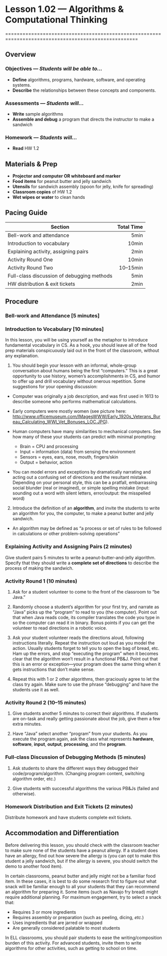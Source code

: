 # Lesson 1.02 — Algorithms & Computational Thinking
====================================================================================================

Overview
--------
### Objectives — _Students will be able to…_
  - **Define** algorithms, programs, hardware, software, and operating systems.
  - **Describe** the relationships between these concepts and components.

### Assessments — _Students will…_
  - **Write** sample algorithms
  - **Assemble and debug** a program that directs the instructor to make a sandwich

### Homework — _Students will…_
  - **Read** HW 1.2


Materials & Prep
----------------
  - **Projector and computer OR whiteboard and marker**
  - **Food items** for peanut butter and jelly sandwich
  - **Utensils** for sandwich assembly (spoon for jelly, knife for spreading)
  - **Classroom copies** of HW 1.2
  - **Wet wipes or water** to clean hands


Pacing Guide
------------
| Section                                    | Total Time |
|--------------------------------------------|-----------:|
| Bell-work and attendance                   |       5min |
| Introduction to vocabulary                 |      10min |
| Explaining activity, assigning pairs       |       2min |
| Activity Round One                         |      10min |
| Activity Round Two                         |   10–15min |
| Full-class discussion of debugging methods |       5min |
| HW distribution & exit tickets             |       2min |


Procedure
---------

### Bell-work and Attendance \[5 minutes\]

### Introduction to Vocabulary \[10 minutes\]

In this lesson, you will be using yourself as the metaphor to introduce fundamental vocabulary in
CS. As a hook, you should leave all of the food prep materials conspicuously laid out in the front
of the classroom, without any explanation.

1. You should begin your lesson with an informal, whole-group conversation about humans being the
first “computers.” This is a great opportunity to use history, women’s accomplishments in CS, and
humor to offer up and drill vocabulary without onerous repetition. Some suggestions for your opening
discussion:

  - Computer was originally a job description, and was first used in 1613 to describe someone who
    performs mathematical calculations.

  - Early computers were mostly women (see picture here:
    http://www.officemuseum.com/IMagesWWW/Early_1920s_Veterans_Bureau_Calculating_WWI_Vet_Bonuses_LOC.JPG).

  - Human computers have many similarities to mechanical computers. See how many of these your
    students can predict with minimal prompting:
    - Brain = CPU and processing
    - Input = information (data) from sensing the environment
    - Sensors = eyes, ears, nose, mouth, fingers/skin
    - Output = behavior, action

  - You can model errors and exceptions by dramatically narrating and acting out a confusing set of
    directions and the resultant mistake. Depending on your personal style, this can be a pratfall,
    embarrassing social blunder (real or imagined), or simple spelling mistake (input: sounding out
    a word with silent letters, error/output: the misspelled word)

2. Introduce the definition of an **algorithm**, and invite the students to write an algorithm for
you, the computer, to make a peanut butter and jelly sandwich.

  - An algorithm may be defined as “a process or set of rules to be followed in calculations or
    other problem-solving operations”


### Explaining Activity and Assigning Pairs (2 minutes)

Give student pairs 5 minutes to write a peanut-butter-and-jelly algorithm. Specify that they should
write a **complete set of directions** to describe the process of making the sandwich.

### Activity Round 1 (10 minutes)

1. Ask for a student volunteer to come to the front of the classroom to “be Java.”

2. Randomly choose a student’s algorithm for your first try, and narrate as “Java” picks up the
“program” to read to you (the computer). Point out that when Java reads code, its compiler
translates the code you type in so the computer can read it in binary. Bonus points if you can get
the volunteer to read directions in a robotic voice.

3. Ask your student volunteer reads the directions aloud, following instructions literally. Repeat
the instruction out loud as you model the action. Usually students forget to tell you to open the
bag of bread, etc. Ham up the errors, and stop “executing the program” when it becomes clear that
the algorithm won’t result in a functional PB&J. Point out that this is an error or exception—your
program does the same thing when it gets instructions that don’t make sense.

4. Repeat this with 1 or 2 other algorithms, then graciously agree to let the class try again. Make
sure to use the phrase “debugging” and have the students use it as well.

### Activity Round 2 (10–15 minutes)

1. Give students another 5 minutes to correct their algorithms. If students are on-task and really
   getting passionate about the job, give them a few extra minutes.

2. Have “Java” select another “program” from your students. As you execute the program again, ask
   the class what represents **hardware**, **software**, **input**, **output**, **processing**, and
   the **program**.

### Full-class Discussion of Debugging Methods (5 minutes)

1. Ask students to share the different ways they debugged their code/program/algorithm. (Changing
   program content, switching algorithm order, etc.)

2. Give students with successful algorithms the various PB&Js (failed and otherwise).

### Homework Distribution and Exit Tickets (2 minutes)

Distribute homework and have students complete exit tickets.

Accommodation and Differentiation
---------------------------------

Before delivering this lesson, you should check with the classroom teacher to make sure none of the
students have a peanut allergy. If a student does have an allergy, find out how severe the allergy
is (you can opt to make this student a jelly sandwich, but if the allergy is severe, you should
switch the demo to another food item).

In certain classrooms, peanut butter and jelly might not be a familiar food item. In these cases, it
is best to do some research first to figure out what snack will be familiar enough to all your
students that they can recommend an algorithm for preparing it. Some items (such as Navajo fry
bread) might require additional planning. For maximum engagement, try to select a snack that:

  - Requires 3 or more ingredients
  - Requires assembly or preparation (such as peeling, dicing, _etc._)
  - Uses ingredients that are jarred or wrapped
  - Are generally considered palatable to most students

In ELL classrooms, you should pair students to ease the writing/composition burden of this activity.
For advanced students, invite them to write algorithms for other activities, such as getting to
school on time.
